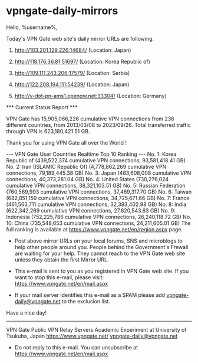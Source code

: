 # vpngate-daily-mirrors

Hello, %username%,

Today's VPN Gate web site's daily mirror URLs are following.

1. http://103.201.129.226:14684/
   (Location: Japan)

2. http://118.176.36.81:51697/
   (Location: Korea Republic of)

3. http://109.111.243.206:17579/
   (Location: Serbia)

4. http://122.208.194.111:54239/
   (Location: Japan)

5. http://v-dot-pn-ams1.opengw.net:33304/
   (Location: Germany)


*** Current Status Report ***

VPN Gate has 15,905,066,226 cumulative VPN connections from 236 different countries, from 2013/03/08 to 2023/09/26.
Total transferred traffic through VPN is 623,180,421.51 GB.

Thank you for using VPN Gate all over the World !


--- VPN Gate User Countries Realtime Top 10 Ranking ---
No. 1: Korea Republic of (439,522,374 cumulative VPN connections, 93,581,418.41 GB)
No. 2: Iran (ISLAMIC Republic Of) (4,778,862,269 cumulative VPN connections, 79,189,445.38 GB)
No. 3: Japan (483,608,008 cumulative VPN connections, 40,373,281.04 GB)
No. 4: United States (730,276,024 cumulative VPN connections, 38,321,103.51 GB)
No. 5: Russian Federation (760,569,993 cumulative VPN connections, 37,469,317.70 GB)
No. 6: Taiwan (682,851,159 cumulative VPN connections, 34,725,671.66 GB)
No. 7: France (461,563,711 cumulative VPN connections, 32,393,402.98 GB)
No. 8: India (622,342,269 cumulative VPN connections, 27,620,543.63 GB)
No. 9: Indonesia (752,225,786 cumulative VPN connections, 26,240,118.72 GB)
No. 10: China (735,548,653 cumulative VPN connections, 24,211,605.01 GB)
The full ranking is available at https://www.vpngate.net/en/region.aspx page.


* Post above mirror URLs on your local forums, SNS and microblogs
  to help other people around you.
  People behind the Government's Frewall are waiting for your help.
  They cannot reach to the VPN Gate web site
  unless they obtain the first Mirror URL.

* This e-mail is sent to you as you registered in VPN Gate web site.
  If you want to stop this e-mail, please visit:
  https://www.vpngate.net/en/mail.aspx

* If your mail server identifies this e-mail as a SPAM
  please add vpngate-daily@vpngate.net to the exclusion list.

Have a nice day!

------------------------------------------------------
VPN Gate Public VPN Relay Servers
Academic Experiment at University of Tsukuba, Japan
https://www.vpngate.net/
vpngate-daily@vpngate.net
* Do not reply to this e-mail.
  You can unsubscribe at https://www.vpngate.net/en/mail.aspx


